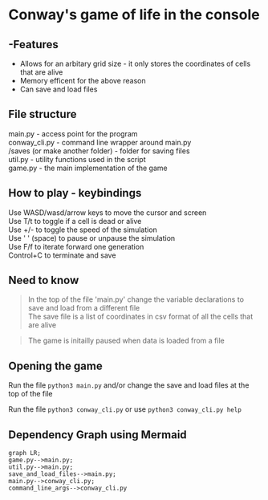 # Conway's game of life in the console

## -Features
  * Allows for an arbitary grid size - it only stores the coordinates of cells that are alive
  * Memory efficent for the above reason
  * Can save and load files


## File structure
  main.py - access point for the program  
  conway_cli.py - command line wrapper around main.py  
  /saves (or make another folder) - folder for saving files  
  util.py - utility functions used in the script  
  game.py - the main implementation of the game  

## How to play - keybindings
  Use WASD/wasd/arrow keys to move the cursor and screen  
  Use T/t to toggle if a cell is dead or alive  
  Use +/- to toggle the speed of the simulation  
  Use ' ' (space) to pause or unpause the simulation  
  Use F/f to iterate forward one generation  
 Control+C to terminate and save

## Need to know
  >In the top of the file 'main.py' change the variable declarations to save and load from a different file  
  The save file is a list of coordinates in csv format of all the cells that are alive 

  >The game is initailly paused when data is loaded from a file 


## Opening the game  
  Run the file `python3 main.py` and/or change the save and load files at the top of the file

  Run the file `python3 conway_cli.py` or use `python3 conway_cli.py help`


## Dependency Graph using Mermaid

  ```mermaid
  graph LR;
  game.py-->main.py;
  util.py-->main.py;
  save_and_load_files-->main.py;
  main.py-->conway_cli.py;
  command_line_args-->conway_cli.py
  ```